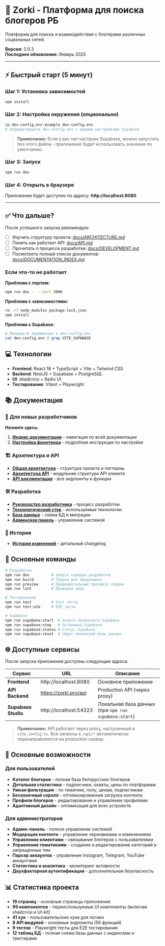 # 🚀 Zorki - Платформа для поиска блогеров РБ

Платформа для поиска и взаимодействия с блогерами различных социальных сетей.

**Версия:** 2.0.3  
**Последнее обновление:** Январь 2025

---

## ⚡ Быстрый старт (5 минут)

### Шаг 1: Установка зависимостей

```bash
npm install
```

### Шаг 2: Настройка окружения (опционально)

```bash
cp dev-config.env.example dev-config.env
# Отредактируйте dev-config.env с вашими настройками Supabase
```

> **Примечание:** Если у вас нет настроек Supabase, можно запустить без этого файла - приложение будет использовать значения по умолчанию.

### Шаг 3: Запуск

```bash
npm run dev
```

### Шаг 4: Открыть в браузере

Приложение будет доступно по адресу: **http://localhost:8080**

---

## ✅ Что дальше?

После успешного запуска рекомендую:

- [ ] Изучить структуру проекта: [docs/ARCHITECTURE.md](docs/ARCHITECTURE.md)
- [ ] Понять как работает API: [docs/API.md](docs/API.md)
- [ ] Прочитать о процессе разработки: [docs/DEVELOPMENT.md](docs/DEVELOPMENT.md)
- [ ] Посмотреть полный список документов: [docs/DOCUMENTATION_INDEX.md](docs/DOCUMENTATION_INDEX.md)

### Если что-то не работает

**Проблема с портом:**
```bash
npm run dev -- --port 3000
```

**Проблема с зависимостями:**
```bash
rm -rf node_modules package-lock.json
npm install
```

**Проблема с Supabase:**
```bash
# Проверьте переменные в dev-config.env
cat dev-config.env | grep VITE_SUPABASE
```

## 💻 Технологии

- **Frontend**: React 18 + TypeScript + Vite + Tailwind CSS
- **Backend**: NestJS + Supabase + PostgreSQL
- **UI**: shadcn/ui + Radix UI
- **Тестирование**: Vitest + Playwright

## 📚 Документация

### 🎯 Для новых разработчиков

**Начните здесь:**
1. **[Индекс документации](docs/DOCUMENTATION_INDEX.md)** - навигация по всей документации
2. **[Настройка фронтенда](docs/FRONTEND_SETUP.md)** - подробная инструкция по настройке

### 🏗️ Архитектура и API

- **[Общая архитектура](docs/ARCHITECTURE.md)** - структура проекта и паттерны
- **[Архитектура API](docs/API_ARCHITECTURE.md)** - модульная структура API клиента
- **[API документация](docs/API.md)** - все эндпоинты и функции

### 🛠️ Разработка

- **[Руководство разработчика](docs/DEVELOPMENT.md)** - процесс разработки
- **[Технологический стек](docs/TECH_STACK.md)** - используемые технологии
- **[База данных](docs/DATABASE.md)** - схема БД и миграции
- **[Админская панель](docs/ADMIN.md)** - управление системой

### 📜 История

- **[История изменений](CHANGELOG.md)** - детальный changelog

## 📁 Основные команды

```bash
# Разработка
npm run dev          # Запуск сервера разработки
npm run build        # Сборка для продакшена
npm run preview      # Предварительный просмотр сборки
npm run lint         # Проверка кода

# Тестирование
npm run test         # Unit тесты
npm run test:e2e     # E2E тесты

# Supabase
npm run supabase:start  # Запуск локального Supabase
npm run supabase:stop   # Остановка Supabase
npm run supabase:status # Статус Supabase
npm run supabase:reset  # Сброс локальной базы данных
```

## 🌐 Доступные сервисы

После запуска приложения доступны следующие адреса:

| Сервис | URL | Описание |
|--------|-----|----------|
| **Frontend** | http://localhost:8080 | Основное приложение |
| **API Backend** | https://zorki.pro/api | Production API (через proxy) |
| **Supabase Studio** | http://localhost:54323 | Локальная база данных (при `npm run supabase:start`) |

> **Примечание:** API работает через proxy, настроенный в `vite.config.ts`. Все запросы к `/api/*` автоматически перенаправляются на production сервер.

## 🎯 Основные возможности

### Для пользователей
- **Каталог блогеров** - полная база белорусских блогеров
- **Детальная статистика** - подписчики, охваты, цены по платформам
- **Умная фильтрация** - по тематике, полу, ценам, подписчикам
- **Бесконечный скролл** - оптимизированная загрузка контента
- **Профили блогеров** - редактирование и управление профилями
- **Адаптивный дизайн** - оптимизация для всех устройств

### Для администраторов
- **Админ-панель** - полное управление системой
- **Модерация контента** - управление черновиками и изменениями
- **Управление клиентами** - связывание блогеров с пользователями
- **Управление тематиками** - создание и редактирование категорий и запрещенных тем
- **Парсер аккаунтов** - управление Instagram, Telegram, YouTube аккаунтами
- **Статистика и аналитика** - мониторинг активности
- **Двухфакторная аутентификация** - дополнительная безопасность

## 📊 Статистика проекта

- **19 страниц** - основные страницы приложения
- **99 компонентов** - переиспользуемые UI компоненты (включая shadcn/ui и UI-kit)
- **41 хук** - пользовательские хуки для логики
- **8 API модулей** - основные эндпоинты (56 функций)
- **9 тестов** - Playwright тесты для E2E тестирования
- **12 таблиц БД** - полная схема базы данных с индексами и триггерами

